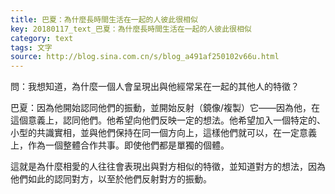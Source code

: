 ```yaml
---
title: 巴夏：為什麼長時間生活在一起的人彼此很相似
key: 20180117_text_巴夏：為什麼長時間生活在一起的人彼此很相似
category: text
tags: 文字
source: http://blog.sina.com.cn/s/blog_a491af250102v66u.html
---
```


問：我想知道，為什麼一個人會呈現出與他經常呆在一起的其他人的特徵？

巴夏：因為他開始認同他們的振動，並開始反射（鏡像/複製）它——因為他，在這個意義上，認同他們。他希望向他們反映一定的想法。他希望加入一個特定的、小型的共識實相，並與他們保持在同一個方向上，這樣他們就可以，在一定意義上，作為一個整體合作共事。即使他們都是單獨的個體。

這就是為什麼相愛的人往往會表現出與對方相似的特徵，並知道對方的想法，因為他們如此的認同對方，以至於他們反射對方的振動。
